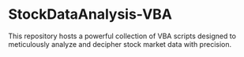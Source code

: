 # StockDataAnalysis-VBA
This repository hosts a powerful collection of VBA scripts designed to meticulously analyze and decipher stock market data with precision. 
